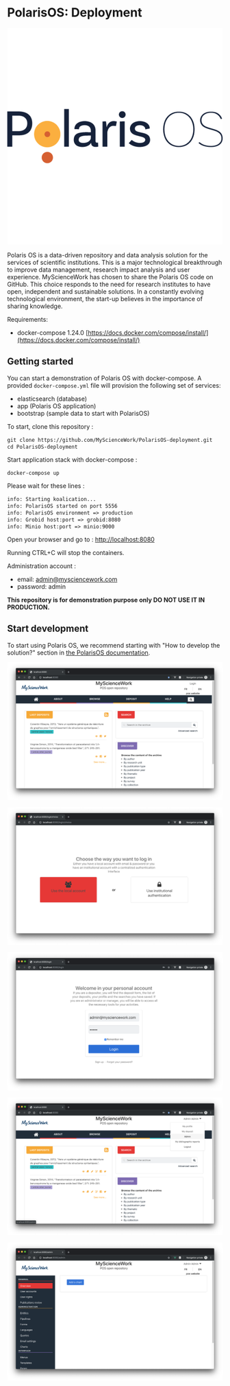 PolarisOS: Deployment
==============================================

![PolarisOS logo](polarisos_logo.jpg)

Polaris OS is a data-driven repository and data analysis solution for the services of scientific institutions. This is a major technological breakthrough to improve data management, research impact analysis and user experience. MyScienceWork has chosen to share the Polaris OS code on GitHub. This choice responds to the need for research institutes to have open, independent and sustainable solutions. In a constantly evolving technological environment, the start-up believes in the importance of sharing knowledge.

Requirements:

* docker-compose 1.24.0
[https://docs.docker.com/compose/install/](https://docs.docker.com/compose/install/)

## Getting started

You can start a demonstration of Polaris OS with docker-compose.
A provided `docker-compose.yml` file will provision the following set of services:

- elasticsearch (database)
- app (Polaris OS application)
- bootstrap (sample data to start with PolarisOS)

To start, clone this repository : 
```
git clone https://github.com/MyScienceWork/PolarisOS-deployment.git
cd PolarisOS-deployment
```
Start application stack with docker-compose :
```
docker-compose up
```

Please wait for these lines :
```
info: Starting koalication...
info: PolarisOS started on port 5556
info: PolarisOS environment => production
info: Grobid host:port => grobid:8080
info: Minio host:port => minio:9000
```

Open your browser and go to :
[http://localhost:8080](http://localhost:8080)

Running CTRL+C will stop the containers.

Administration account :

- email: admin@mysciencework.com
- password: admin

**This repository is for demonstration purpose only DO NOT USE IT IN PRODUCTION.**

## Start development

To start using Polaris OS, we recommend starting with "How to develop the solution?"
section in [the PolarisOS documentation](https://mysciencework.github.io/PolarisOS/manual/deployment.html).

![PolarisOS front_office](img/1.png)

![PolarisOS front_office](img/2.png)

![PolarisOS front_office](img/3.png)

![PolarisOS front_office](img/4.png)

![PolarisOS front_office](img/5.png)
